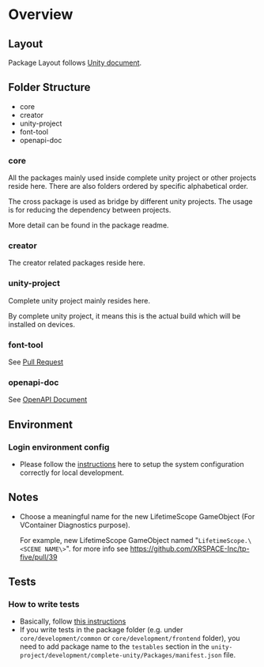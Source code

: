 # Overview

## Layout

Package Layout follows [Unity document](https://docs.unity3d.com/Manual/cus-layout.html).

## Folder Structure

- core
- creator
- unity-project
- font-tool
- openapi-doc

### core

All the packages mainly used inside complete unity project or other projects
reside here.
There are also folders ordered by specific alphabetical order.

The cross package is used as bridge by different unity projects.
The usage is for reducing the dependency between projects.

More detail can be found in the package readme.

### creator

The creator related packages reside here.

### unity-project

Complete unity project mainly resides here.

By complete unity project, it means this is the actual build which will be
installed on devices.

### font-tool

See [Pull Request](https://github.com/XRSPACE-Inc/tp-five/pull/26)

### openapi-doc

See [OpenAPI Document](https://xrspace.atlassian.net/wiki/spaces/TF/pages/2255585303/Quick+guide+how+to+work+with+OpenAPI)

## Environment

### Login environment config

- Please follow the [instructions](https://xrspace.atlassian.net/l/cp/7mGL31Aw)
here to setup the system configuration correctly for local development.

## Notes

- Choose a meaningful name for the new LifetimeScope GameObject
(For VContainer Diagnostics purpose).

    For example, new LifetimeScope GameObject named "```LifetimeScope.\<SCENE NAME\>```".
    for more info see <https://github.com/XRSPACE-Inc/tp-five/pull/39>

## Tests

### How to write tests

- Basically, follow [this instructions](https://docs.unity3d.com/Packages/com.unity.test-framework@2.0/manual/workflow-create-test.html)
- If you write tests in the package folder
(e.g. under `core/development/common` or `core/development/frontend` folder),
you need to add package name to the `testables` section
in the `unity-project/development/complete-unity/Packages/manifest.json` file.
